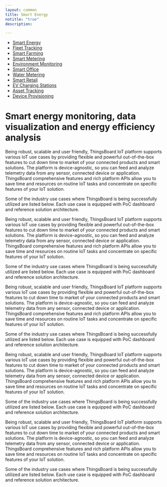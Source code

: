 ```yaml
---
layout: common
title: Smart Energy
notitle: "true"
description:

---
```

<nav class="usecase-nav">
    <div class="crop-nav">
        <ul>
            <li>
                <a href="/use-cases/smart-energy/" class="active">Smart Energy</a>
            </li>
            <li>
                <a href="/use-cases/fleet-tracking/">Fleet Tracking</a>
            </li>
            <li>
                <a href="/use-cases/">Smart Farming</a>
            </li>
            <li>
                <a href="/use-cases/">Smart Metering</a>
            </li>
            <li>
                <a href="/use-cases/">Environment Monitoring</a>
            </li>
            <li>
                <a href="/use-cases/">Smart Office</a>
            </li>
            <li>
                <a href="/use-cases/">Water Metering</a>
            </li>
            <li>
                <a href="/use-cases/">Smart Retail</a>
            </li>
            <li>
                <a href="/use-cases/">EV Charging Stations</a>
            </li>
            <li>
                <a href="/use-cases/">Asset Tracking</a>
            </li>
            <li>
                <a href="/use-cases/">Device Provisioning</a>
            </li>
        </ul>
    </div>
</nav>

<h1 class="mainTitle-tSpace">Smart energy monitoring, data visualization and energy efficiency analysis</h1>

Being robust, scalable and user friendly, ThingsBoard IoT platform supports various IoT use cases by providing flexible and powerful out-of-the-box features to cut down time to market of your connected products and smart solutions. The platform is device-agnostic, so you can feed and analyze telemetry data from any sensor, connected device or application. ThingsBoard comprehensive features and rich platform APIs allow you to save time and resources on routine IoT tasks and concentrate on specific features of your IoT solution.

Some of the industry use cases where ThingsBoard is being successfully utilized are listed below. Each use case is equipped with PoC dashboard and reference solution architecture.

Being robust, scalable and user friendly, ThingsBoard IoT platform supports various IoT use cases by providing flexible and powerful out-of-the-box features to cut down time to market of your connected products and smart solutions. The platform is device-agnostic, so you can feed and analyze telemetry data from any sensor, connected device or application. ThingsBoard comprehensive features and rich platform APIs allow you to save time and resources on routine IoT tasks and concentrate on specific features of your IoT solution.

Some of the industry use cases where ThingsBoard is being successfully utilized are listed below. Each use case is equipped with PoC dashboard and reference solution architecture.

Being robust, scalable and user friendly, ThingsBoard IoT platform supports various IoT use cases by providing flexible and powerful out-of-the-box features to cut down time to market of your connected products and smart solutions. The platform is device-agnostic, so you can feed and analyze telemetry data from any sensor, connected device or application. ThingsBoard comprehensive features and rich platform APIs allow you to save time and resources on routine IoT tasks and concentrate on specific features of your IoT solution.

Some of the industry use cases where ThingsBoard is being successfully utilized are listed below. Each use case is equipped with PoC dashboard and reference solution architecture.

Being robust, scalable and user friendly, ThingsBoard IoT platform supports various IoT use cases by providing flexible and powerful out-of-the-box features to cut down time to market of your connected products and smart solutions. The platform is device-agnostic, so you can feed and analyze telemetry data from any sensor, connected device or application. ThingsBoard comprehensive features and rich platform APIs allow you to save time and resources on routine IoT tasks and concentrate on specific features of your IoT solution.

Some of the industry use cases where ThingsBoard is being successfully utilized are listed below. Each use case is equipped with PoC dashboard and reference solution architecture.

Being robust, scalable and user friendly, ThingsBoard IoT platform supports various IoT use cases by providing flexible and powerful out-of-the-box features to cut down time to market of your connected products and smart solutions. The platform is device-agnostic, so you can feed and analyze telemetry data from any sensor, connected device or application. ThingsBoard comprehensive features and rich platform APIs allow you to save time and resources on routine IoT tasks and concentrate on specific features of your IoT solution.

Some of the industry use cases where ThingsBoard is being successfully utilized are listed below. Each use case is equipped with PoC dashboard and reference solution architecture.

